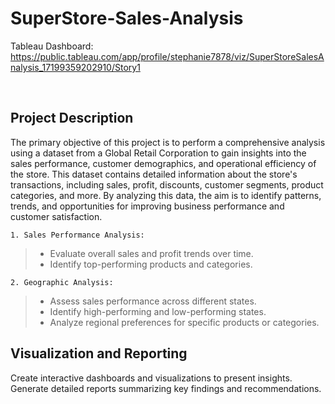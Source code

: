 # SuperStore-Sales-Analysis

Tableau Dashboard: https://public.tableau.com/app/profile/stephanie7878/viz/SuperStoreSalesAnalysis_17199359202910/Story1

<br>

## Project Description
The primary objective of this project is to perform a comprehensive analysis using a dataset from a Global Retail Corporation to gain insights into the sales performance, customer demographics, and operational efficiency of the store. This dataset contains detailed information about the store's transactions, including sales, profit, discounts, customer segments, product categories, and more. By analyzing this data, the aim is to identify patterns, trends, and opportunities for improving business performance and customer satisfaction. 

<code>1. Sales Performance Analysis:</code>
> - Evaluate overall sales and profit trends over time.
> - Identify top-performing products and categories.

<code>2. Geographic Analysis:</code>
> - Assess sales performance across different states.
> - Identify high-performing and low-performing states.
> - Analyze regional preferences for specific products or categories.


## Visualization and Reporting
Create interactive dashboards and visualizations to present insights. Generate detailed reports summarizing key findings and recommendations.
